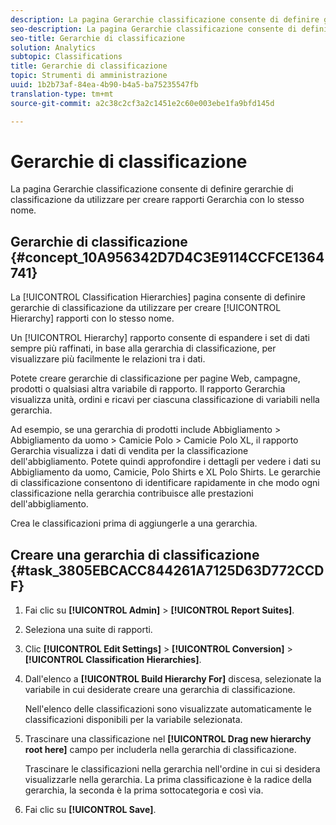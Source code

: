 ```yaml
---
description: La pagina Gerarchie classificazione consente di definire gerarchie di classificazione da utilizzare per creare rapporti Gerarchia con lo stesso nome.
seo-description: La pagina Gerarchie classificazione consente di definire gerarchie di classificazione da utilizzare per creare rapporti Gerarchia con lo stesso nome.
seo-title: Gerarchie di classificazione
solution: Analytics
subtopic: Classifications
title: Gerarchie di classificazione
topic: Strumenti di amministrazione
uuid: 1b2b73af-84ea-4b90-b4a5-ba75235547fb
translation-type: tm+mt
source-git-commit: a2c38c2cf3a2c1451e2c60e003ebe1fa9bfd145d

---
```



# Gerarchie di classificazione

La pagina Gerarchie classificazione consente di definire gerarchie di classificazione da utilizzare per creare rapporti Gerarchia con lo stesso nome.

## Gerarchie di classificazione {#concept_10A956342D7D4C3E9114CCFCE1364741}

La [!UICONTROL Classification Hierarchies] pagina consente di definire gerarchie di classificazione da utilizzare per creare [!UICONTROL Hierarchy] rapporti con lo stesso nome.

Un [!UICONTROL Hierarchy] rapporto consente di espandere i set di dati sempre più raffinati, in base alla gerarchia di classificazione, per visualizzare più facilmente le relazioni tra i dati.

Potete creare gerarchie di classificazione per pagine Web, campagne, prodotti o qualsiasi altra variabile di rapporto. Il rapporto Gerarchia visualizza unità, ordini e ricavi per ciascuna classificazione di variabili nella gerarchia.

Ad esempio, se una gerarchia di prodotti include Abbigliamento &gt; Abbigliamento da uomo &gt; Camicie Polo &gt; Camicie Polo XL, il rapporto Gerarchia visualizza i dati di vendita per la classificazione dell'abbigliamento. Potete quindi approfondire i dettagli per vedere i dati su Abbigliamento da uomo, Camicie, Polo Shirts e XL Polo Shirts. Le gerarchie di classificazione consentono di identificare rapidamente in che modo ogni classificazione nella gerarchia contribuisce alle prestazioni dell'abbigliamento.

Crea le classificazioni prima di aggiungerle a una gerarchia.

## Creare una gerarchia di classificazione {#task_3805EBCACC844261A7125D63D772CCDF}

<!-- 

t_classification_heirarchy.xml

 -->

1. Fai clic su **[!UICONTROL Admin]** &gt; **[!UICONTROL Report Suites]**.
1. Seleziona una suite di rapporti.
1. Clic **[!UICONTROL Edit Settings]** &gt; **[!UICONTROL Conversion]** &gt; **[!UICONTROL Classification Hierarchies]**.
1. Dall'elenco a **[!UICONTROL Build Hierarchy For]** discesa, selezionate la variabile in cui desiderate creare una gerarchia di classificazione.

   Nell'elenco delle classificazioni sono visualizzate automaticamente le classificazioni disponibili per la variabile selezionata.
1. Trascinare una classificazione nel **[!UICONTROL Drag new hierarchy root here]** campo per includerla nella gerarchia di classificazione.

   Trascinare le classificazioni nella gerarchia nell'ordine in cui si desidera visualizzarle nella gerarchia. La prima classificazione è la radice della gerarchia, la seconda è la prima sottocategoria e così via.
1. Fai clic su **[!UICONTROL Save]**.
